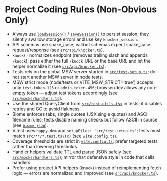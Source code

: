 # Project Coding Rules (Non-Obvious Only)
- Always use [`loadSession()`](src/utils/sessionStorage.ts:1) / [`saveSession()`](src/utils/sessionStorage.ts:10) to persist session; they silently swallow storage errors and use key `knocker_session`.
- API schemas use snake_case; valibot schemas expect snake_case request/response (see [`src/api/knocker.ts`](src/api/knocker.ts:7)).
- `knock()` normalizes endpoint (removes trailing slash and appends `/knock`); pass either the full `/knock` URL or the base URL and let the helper normalize it (see [`src/api/knocker.ts`](src/api/knocker.ts:38)).
- Tests rely on the global MSW server started in [`src/test-setup.ts`](src/test-setup.ts:1); do not start another MSW server in node tests.
- MSW strict mode (node/tests or VITE_MSW_STRICT='true') accepts only `test-token-123` or `admin-token-456`; browser/dev allows any non-empty token — adjust test tokens accordingly (see [`src/mocks/handlers.ts`](src/mocks/handlers.ts:3)).
- Use the shared QueryClient from [`src/test-utils.tsx`](src/test-utils.tsx:7) in tests; it disables retries and GC to avoid flakiness.
- Biome enforces tabs, single quotes (JSX single quotes) and ASCII filename rules; tests disable naming checks but follow ASCII in source (see [`biome.json`](biome.json:14,85)).
- Vitest uses `happy-dom` and `setupFiles: 'src/test-setup.ts'`; tests must match `src/**/*.test.ts?(x)` (see [`vite.config.ts`](vite.config.ts:16,35)).
- Coverage thresholds are strict in [`vite.config.ts`](vite.config.ts:19-30); prefer targeted tests rather than lowering thresholds.
- Handler helpers validate TTL and parse JSON safely (see [`src/mocks/handlers.ts`](src/mocks/handlers.ts:34,52)); mirror that defensive style in code that calls handlers.
- Prefer using project API helpers (`knock`) instead of reimplementing fetch logic — errors are normalized and improved (see [`src/api/knocker.ts`](src/api/knocker.ts:49-62)).